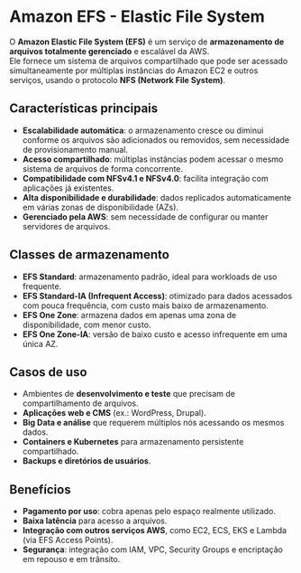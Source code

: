 # Amazon EFS - Elastic File System

O **Amazon Elastic File System (EFS)** é um serviço de
**armazenamento de arquivos totalmente gerenciado** e escalável da AWS.  
Ele fornece um sistema de arquivos compartilhado que pode ser acessado
simultaneamente por múltiplas instâncias do Amazon EC2 e outros serviços,
usando o protocolo **NFS (Network File System)**.  

## Características principais
- **Escalabilidade automática**: o armazenamento cresce ou diminui conforme os arquivos são adicionados ou removidos, sem necessidade de provisionamento manual.
- **Acesso compartilhado**: múltiplas instâncias podem acessar o mesmo sistema de arquivos de forma concorrente.
- **Compatibilidade com NFSv4.1 e NFSv4.0**: facilita integração com aplicações já existentes.
- **Alta disponibilidade e durabilidade**: dados replicados automaticamente em várias zonas de disponibilidade (AZs).
- **Gerenciado pela AWS**: sem necessidade de configurar ou manter servidores de arquivos.

## Classes de armazenamento
- **EFS Standard**: armazenamento padrão, ideal para workloads de uso frequente.
- **EFS Standard-IA (Infrequent Access)**: otimizado para dados acessados com pouca frequência, com custo mais baixo de armazenamento.
- **EFS One Zone**: armazena dados em apenas uma zona de disponibilidade, com menor custo.
- **EFS One Zone-IA**: versão de baixo custo e acesso infrequente em uma única AZ.

## Casos de uso
- Ambientes de **desenvolvimento e teste** que precisam de compartilhamento de arquivos.
- **Aplicações web e CMS** (ex.: WordPress, Drupal).
- **Big Data e análise** que requerem múltiplos nós acessando os mesmos dados.
- **Containers e Kubernetes** para armazenamento persistente compartilhado.
- **Backups e diretórios de usuários**.

## Benefícios
- **Pagamento por uso**: cobra apenas pelo espaço realmente utilizado.
- **Baixa latência** para acesso a arquivos.
- **Integração com outros serviços AWS**, como EC2, ECS, EKS e Lambda (via EFS Access Points).
- **Segurança**: integração com IAM, VPC, Security Groups e encriptação em repouso e em trânsito.


